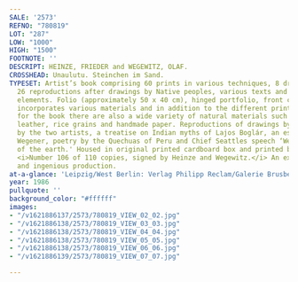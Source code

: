 ```yaml
---
SALE: '2573'
REFNO: "780819"
LOT: "287"
LOW: "1000"
HIGH: "1500"
FOOTNOTE: ''
DESCRIPT: HEINZE, FRIEDER and WEGEWITZ, OLAF.
CROSSHEAD: Unaulutu. Steinchen im Sand.
TYPESET: Artist’s book comprising 60 prints in various techniques, 8 drawings and
  26 reproductions after drawings by Native peoples, various texts and several playing
  elements. Folio (approximately 50 x 40 cm), hinged portfolio, front cover brad-bound,
  incorporates various materials and in addition to the different printing techniques
  for the book there are also a wide variety of natural materials such as wood, reed,
  leather, rice grains and handmade paper. Reproductions of drawings by Karaja, notes
  by the two artists, a treatise on Indian myths of Lajos Boglár, an essay by Klaus
  Wegener, poetry by the Quechuas of Peru and Chief Seattles speech ‘We are a part
  of the earth.' Housed in original printed cardboard box and printed burlap bag.
  <i>Number 106 of 110 copies, signed by Heinze and Wegewitz.</i> An exceedingly elaborate
  and ingenious production.
at-a-glance: 'Leipzig/West Berlin: Verlag Philipp Reclam/Galerie Brusberg, 1986'
year: 1986
pullquote: ''
background_color: "#ffffff"
images:
- "/v1621886137/2573/780819_VIEW_02_02.jpg"
- "/v1621886138/2573/780819_VIEW_03_03.jpg"
- "/v1621886138/2573/780819_VIEW_04_04.jpg"
- "/v1621886138/2573/780819_VIEW_05_05.jpg"
- "/v1621886138/2573/780819_VIEW_06_06.jpg"
- "/v1621886139/2573/780819_VIEW_07_07.jpg"

---
```

